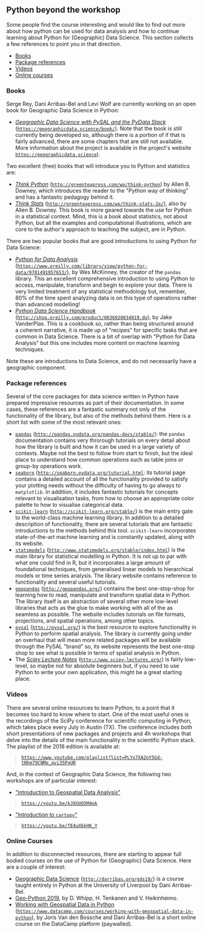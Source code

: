 ## Python beyond the workshop

Some people find the course interesting and would like to find out more about
how python can be used for data analysis and how to continue learning about
Python for (Geographic) Data Science. This section collects a few references
to point you in that direction.

* [Books](#Books)
* [Package references](#Package-references)
* [Videos](#Videos)
* [Online courses](#Online-courses)

### Books

Serge Rey, Dani Arribas-Bel and Levi Wolf are currently working on an open
book for Geographic Data Science in Python:

- [*Geographic Data Science with PySAL and the PyData Stack*](https://geographicdata.science/book/) ([`https://geographicdata.science/book/`](https://geographicdata.science/book/)). Note that the book is still currently being developed so, although there is a portion of if that is fairly advanced, there are some chapters that are still not available. More information about the project is available in the project's website [`https://geographicdata.science`](https://geographicdata.science)).

Two excellent (free) books that will introduce you to Python and statistics are:

- [*Think Python*](http://greenteapress.com/wp/think-python/) 
  ([`http://greenteapress.com/wp/think-python`](http://greenteapress.com/wp/think-python)) 
  by Allen B. Downey,
  which introduces the reader to the "Python way of thinking" and has a
  fantastic pedagogy behind it.
- [*Think Stats*](http://greenteapress.com/wp/think-stats-2e/) 
  ([`http://greenteapress.com/wp/think-stats-2e/`](http://greenteapress.com/wp/think-stats-2e/)), 
  also by Allen B. Downey. 
  This book is more geared towards the use for Python in a statistical
  context. Mind, this is a book about statistics, not about Python, but all
  the examples and computational illustrations, which are core to the author's
  approach to teaching the subject, are in Python.

There are two popular books that are good introductions to using Python for
Data Science:

- [*Python for Data
  Analysis*](https://www.oreilly.com/library/view/python-for-data/9781491957653/)
  ([`https://www.oreilly.com/library/view/python-for-data/9781491957653/`](https://www.oreilly.com/library/view/python-for-data/9781491957653/)),
  by Wes McKinney, the creator of the `pandas` library. This an excellent
  comprehensive introduction to using Python to access, manipulate, transform
  and begin to explore your data. There is very limited treatment of any
  statistical methodology but, remember, 80% of the time spent analyzing data
  is on this type of operations rather than advanced modelling!
- [*Python Data Science
  Handbook*](http://shop.oreilly.com/product/0636920034919.do) 
  ([`http://shop.oreilly.com/product/0636920034919.do`](http://shop.oreilly.com/product/0636920034919.do)), 
  by Jake VanderPlas. This is a cookbook so, rather than being structured
  around a coherent narrative, it is made up of "recipes" for specific tasks
  that are common in Data Science. There is a bit of overlap with "Python for
  Data Analysis" but this one includes more content on machine learning
  techniques.

Note these are introductions to Data Science, and do not necessarily have a
geographic component.

### Package references

Several of the core packages for data science written in Python have
prepared impressive resources as part of their documentation. In some cases,
these references are a fantastic summary not only of the functionality of the
library, but also of the methods behind them. Here is a short list with some
of the most relevant ones:

- [`pandas`](http://pandas.pydata.org/pandas-docs/stable/) 
  ([`http://pandas.pydata.org/pandas-docs/stable/`](http://pandas.pydata.org/pandas-docs/stable/)): 
  the `pandas` documentation contains very throrough tutorials on every
  detail about how the library is built and how it can be used in a large
  variety of contexts. Maybe not the best to follow from start to finish, but
  the ideal place to understand how common operations such as table joins or
  group-by operations work.
- [`seaborn`](http://seaborn.pydata.org/tutorial.html)
  ([`http://seaborn.pydata.org/tutorial.html`](http://seaborn.pydata.org/tutorial.html): its tutorial 
  page contains a detailed account of all the functionality provided to
  satisfy your plotting needs without the difficulty of having to go always to
  `matplotlib`. In addition, it includes fantastic tutorials for concepts
  relevant to visualisation tasks, from how to choose an appropriate color
  palette to how to visualise categorical data.
- [`scikit-learn`](http://scikit-learn.org/stable/)
  ([`http://scikit-learn.org/stable/`](http://scikit-learn.org/stable/)) is the
  main entry gate to the world-class machine learning library. In addition to
  a detailed description of functionality, there are several tutorials that
  are fantastic introductions to the methods behind this tool. `scikit-learn`
  incorporates state-of-the-art machine learning and is constantly updated,
  along with its website.
- [`statsmodels`](http://www.statsmodels.org/stable/index.html)
  ([`http://www.statsmodels.org/stable/index.html`](http://www.statsmodels.org/stable/index.html))
  is the main library for statistical modelling in Python. It is not up to par
  with what one could find in R, but it incorporates a large amount of
  foundational techniques, from generalised linear models to hierarchical
  models or time series analysis. The library website contains reference to
  functionality and several useful tutorials.
- [`geopandas`](http://geopandas.org/)
  ([`http://geopandas.org/`](http://geopandas.org/)) contains the best 
  one-stop-shop for learning how to read, manipulate and transform spatial
  data in Python. The library itself is an abstraction of several other more
  low-level libraries that acts as the glue to make working with all of the as
  seamless as possible. The website includes tutorials on file formats,
  projections, and spatial operations, among other topics.
- [`pysal`](http://pysal.org/) ([`http://pysal.org/`](http://pysal.org/)) is
  the best resource to explore functionality in Python to perform spatial
  analysis. The library is currently going under an overhaul that will mean
  more related packages will be available through the PySAL "brand" so, its
  website represents the best one-stop shop to see what is possible in terms
  of spatial analysis in Python.
- The [*Scipy Lecture Notes*](http://www.scipy-lectures.org/) 
  ([`http://www.scipy-lectures.org/`](http://www.scipy-lectures.org/)) is fairly
  low-level, so maybe not for absolute beginners but, if you need to use
  Python to write your own application, this might be a great starting place.

### Videos

There are several online resources to learn Python, to a point that it becomes
too hard to know where to start. One of the most useful ones is the recordings
of the SciPy conference for scientific computing in Python, which takes place
every July in Austin (TX). The conference includes both short presentations of
new packages and projects and 4h workshops that delve into the details of the
main functionality in the scientific Python stack. The playlist of the 2018 
edition is available at:

> [`https://www.youtube.com/playlist?list=PLYx7XA2nY5Gd-tNhm79CNMe_qvi35PgUR`](https://www.youtube.com/playlist?list=PLYx7XA2nY5Gd-tNhm79CNMe_qvi35PgUR)

And, in the context of Geographic Data Science, the following two workshops
are of particular interest:

- ["Introduction to Geospatial Data Analysis"](https://youtu.be/kJXUUO5M4ok)
  
> [`https://youtu.be/kJXUUO5M4ok`](https://youtu.be/kJXUUO5M4ok)

- ["Introduction to `cartopy`"](https://youtu.be/TE4uXbkHK_Y)

> [`https://youtu.be/TE4uXbkHK_Y`](https://youtu.be/TE4uXbkHK_Y)

### Online Courses

In addition to disconnected resources, there are starting to appear full
bodied courses on the use of Python for (Geographic) Data Science. Here are a
couple of interest:

- [Geographic Data Science](http://darribas.org/gds19/)
  ([`http://darribas.org/gds19/`](http://darribas.org/gds19/)) is a course
  taught entirely in Python at the University of Liverpool by Dani Arribas-Bel.
- [Geo-Python 2019](https://geo-python.github.io/site/), by D. Whipp, H. Tenkanen and V. Heikinheimo.
- [Working with Geospatial Data in Python](https://www.datacamp.com/courses/working-with-geospatial-data-in-python) ([`https://www.datacamp.com/courses/working-with-geospatial-data-in-python`](https://www.datacamp.com/courses/working-with-geospatial-data-in-python)), by Joris Van den Bossche and Dani Arribas-Bel is a short online course on the DataCamp platform (paywalled).


